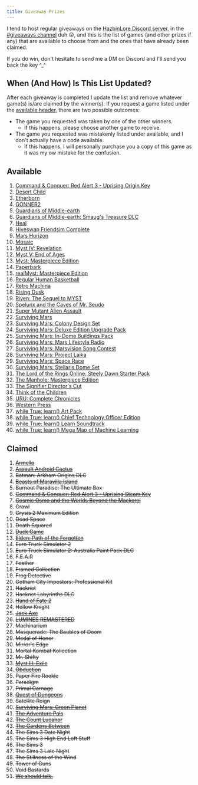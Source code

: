 ```yaml
---
title: Giveaway Prizes
---
```


I tend to host regular giveaways on the [HazbinLore Discord server][HazbinLore-Invite], in the [#giveaways channel][HazbinLore-Giveaways] duh 😜, and this is the list of games (and other prizes if any) that are available to choose from and the ones that have already been claimed.

If you do win, don't hesitate to send me a DM on Discord and I'll send you back the key ^\_^

## When (And How) Is This List Updated?

After each giveaway is completed I update the list and remove whatever game(s) is/are claimed by the winner(s). If you request a game listed under the [available header](#available), there are two possible outcomes:

- The game you requested was taken by one of the other winners.
  - If this happens, please choose another game to receive.
- The game you requested was mistakenly listed under available, and I don't actually have a code available.
  - If this happens, I will personally purchase you a copy of this game as it was my ow mistake for the confusion.

## Available

1. [Command & Conquer: Red Alert 3 - Uprising Origin Key][3]
2. [Desert Child][6]
3. [Etherborn][9]
4. [GONNER2][10]
5. [Guardians of Middle-earth][12]
6. [Guardians of Middle-earth: Smaug's Treasure DLC][11]
7. [Heal][14]
8. [Hiveswap Friendsim Complete][15]
9.  [Mars Horizon][18]
10. [Mosaic][19]
11. [Myst IV: Revelation][21]
12. [Myst V: End of Ages][22]
13. [Myst: Masterpiece Edition][23]
14. [Paperbark][26]
15. [realMyst: Masterpiece Edition][24]
16. [Regular Human Basketball][28]
17. [Retro Machina][29]
18. [Rising Dusk][30]
19. [Riven: The Sequel to MYST][31]
20. [Spelunx and the Caves of Mr. Seudo][32]
21. [Super Mutant Alien Assault][33]
22. [Surviving Mars][34]
23. [Surviving Mars: Colony Design Set][40]
24. [Surviving Mars: Deluxe Edition Upgrade Pack][39]
25. [Surviving Mars: In-Dome Buildings Pack][41]
26. [Surviving Mars: Mars Lifestyle Radio][36]
27. [Surviving Mars: Marsvision Song Contest][42]
28. [Surviving Mars: Project Laika][38]
29. [Surviving Mars: Space Race][37]
30. [Surviving Mars: Stellaris Dome Set][43]
31. [The Lord of the Rings Online: Steely Dawn Starter Pack][47]
32. [The Manhole: Masterpiece Edition][48]
33. [The Signifier Director's Cut][49]
34. [Think of the Children][50]
35. [URU: Complete Chronicles][51]
36. [Western Press][53]
37. [while True: learn() Art Pack][54]
38. [while True: learn() Chief Technology Officer Edition][55]
39. [while True: learn() Learn Soundtrack][56]
40. [while True: learn() Mega Map of Machine Learning][57]

## Claimed

1. ~~[Armello][0]~~
2. ~~[Assault Android Cactus][1]~~
3. ~~Batman: Arkham Origins DLC~~
4. ~~[Beasts of Maravilla Island][2]~~
5. ~~Burnout Paradise: The Ultimate Box~~
6. ~~[Command & Conquer: Red Alert 3 - Uprising Steam Key][4]~~
7. ~~[Cosmic Osmo and the Worlds Beyond the Mackerel][5]~~
8. ~~Crawl~~
9. ~~Crysis 2 Maximum Edition~~
10. ~~Dead Space~~
11. ~~Death Squared~~
12. ~~[Duck Game][7]~~
13. ~~[Elden: Path of the Forgotten][8]~~
14. ~~Euro Truck Simulator 2~~
15. ~~Euro Truck Simulator 2: Australia Paint Pack DLC~~
16. ~~F.E.A.R~~
17. ~~Feather~~
18. ~~Framed Collection~~
19. ~~Frog Detective~~
20. ~~Gotham City Impostors: Professional Kit~~
21. ~~Hacknet~~
22. ~~Hacknet Labyrinths DLC~~
23. ~~[Hand of Fate 2][13]~~
24. ~~Hollow Knight~~
25. ~~[Jack Axe][16]~~
26. ~~[LUMINES REMASTERED][17]~~
27. ~~Machinarium~~
28. ~~Masquerade: The Baubles of Doom~~
29. ~~Medal of Honor~~
30. ~~Mirror's Edge~~
31. ~~Mortal Kombat Kollection~~
32. ~~Mr. Shifty~~
33. ~~[Myst III: Exile][20]~~
34. ~~[Obduction][25]~~
35. ~~Paper Fire Rookie~~
36. ~~Paradigm~~
37. ~~Primal Carnage~~
38. ~~[Quest of Dungeons][27]~~
39. ~~Satellite Reign~~
40. ~~[Surviving Mars: Green Planet][35]~~
41. ~~[The Adventure Pals][44]~~
42. ~~[The Count Lucanor][45]~~
43. ~~[The Gardens Between][46]~~
44. ~~The Sims 3 Date Night~~
45. ~~The Sims 3 High End Loft Stuff~~
46. ~~The Sims 3~~
47. ~~The Sims 3 Late Night~~
48. ~~The Stillness of the Wind~~
49. ~~Tower of Guns~~
50. ~~Void Bastards~~
51. ~~[We should talk.][52]~~

[HazbinLore-Invite]: https://discord.gg/73v24Z6nGA
[HazbinLore-Giveaways]: https://discord.com/channels/825459536994893846/923368900513640488
[0]: https://store.steampowered.com/app/290340/Armello/
[1]: https://store.steampowered.com/app/250110/Assault_Android_Cactus/
[2]: https://store.steampowered.com/app/1378020/Beasts_of_Maravilla_Island/
[3]: https://www.origin.com/usa/en-us/store/command-and-conquer/command-and-conquer-red-alert-3
[4]: https://store.steampowered.com/app/17480/Command__Conquer_Red_Alert_3/
[5]: https://store.steampowered.com/app/63620/Cosmic_Osmo_and_the_Worlds_Beyond_the_Mackerel/
[6]: https://store.steampowered.com/app/844050/Desert_Child/
[7]: https://store.steampowered.com/app/312530/Duck_Game/
[8]: https://store.steampowered.com/app/715020/Elden_Path_of_the_Forgotten/
[9]: https://store.steampowered.com/app/812160/Etherborn/
[10]: https://store.steampowered.com/app/1117670/GONNER2/
[11]: https://store.steampowered.com/app/111910/Guardians_of_Middleearth_Smaugs_Treasure/
[12]: https://store.steampowered.com/app/111900/Guardians_of_Middleearth/
[13]: https://store.steampowered.com/app/456670/Hand_of_Fate_2/
[14]: https://store.steampowered.com/app/1056610/Heal/
[15]: https://store.steampowered.com/app/833040/Hiveswap_Friendsim/
[16]: https://store.steampowered.com/app/985780/Jack_Axe/
[17]: https://store.steampowered.com/app/851670/LUMINES_REMASTERED/
[18]: https://store.steampowered.com/app/765810/Mars_Horizon/
[19]: https://store.steampowered.com/app/349270/Mosaic/
[20]: https://store.steampowered.com/app/925930/Myst_III_Exile/
[21]: https://store.steampowered.com/app/925940/Myst_IV_Revelation/
[22]: https://store.steampowered.com/app/208110/Myst_V_End_of_Ages/
[23]: https://store.steampowered.com/app/63660/Myst_Masterpiece_Edition/
[24]: https://store.steampowered.com/app/244430/realMyst_Masterpiece_Edition/
[25]: https://store.steampowered.com/app/306760/Obduction/
[26]: https://store.steampowered.com/app/916900/Paperbark/
[27]: https://store.steampowered.com/app/270050/Quest_of_Dungeons/
[28]: https://store.steampowered.com/app/661940/Regular_Human_Basketball/
[29]: https://store.steampowered.com/app/1127970/Retro_Machina/
[30]: https://store.steampowered.com/app/848930/Rising_Dusk/
[31]: https://store.steampowered.com/app/63610/Riven_The_Sequel_to_MYST/
[32]: https://store.steampowered.com/app/63640/Spelunx_and_the_Caves_of_Mr_Seudo/
[33]: https://store.steampowered.com/app/368680/Super_Mutant_Alien_Assault/
[34]: https://store.steampowered.com/app/464920/Surviving_Mars/
[35]: https://store.steampowered.com/app/952890/Surviving_Mars_Green_Planet/
[36]: https://store.steampowered.com/app/1657990/Surviving_Mars_Mars_Lifestyle_Radio/
[37]: https://store.steampowered.com/app/801670/Surviving_Mars_Space_Race/
[38]: https://store.steampowered.com/app/1042360/Surviving_Mars_Project_Laika/
[39]: https://store.steampowered.com/app/801710/Surviving_Mars_Deluxe_Upgrade_Pack/
[40]: https://store.steampowered.com/app/952892/Surviving_Mars_Colony_Design_Set/
[41]: https://store.steampowered.com/app/1497160/Surviving_Mars_InDome_Buildings_Pack/
[42]: https://store.steampowered.com/app/952891/Surviving_Mars_Marsvision_Song_Contest/
[43]: https://store.steampowered.com/app/801650/Surviving_Mars_Stellaris_Dome_Set/
[44]: https://store.steampowered.com/app/396710/The_Adventure_Pals/
[45]: https://store.steampowered.com/app/440880/The_Count_Lucanor/
[46]: https://store.steampowered.com/app/600990/The_Gardens_Between/
[47]: https://store.steampowered.com/app/212500/The_Lord_of_the_Rings_Online/
[48]: https://store.steampowered.com/app/63630/The_Manhole_Masterpiece_Edition/
[49]: https://store.steampowered.com/app/1082930/The_Signifier_Directors_Cut/
[50]: https://store.steampowered.com/app/573600/Think_of_the_Children/
[51]: https://store.steampowered.com/app/63650/URU_Complete_Chronicles/
[52]: https://store.steampowered.com/app/1255990/We_should_talk/
[53]: https://store.steampowered.com/app/377360/Western_Press/
[54]: https://store.steampowered.com/app/1022720/while_True_learn_Art_Pack/
[55]: https://store.steampowered.com/bundle/10114/while_True_learn_Chief_Technology_Officer_Edition/
[56]: https://store.steampowered.com/app/1019360/while_True_learn_Soundtrack/
[57]: https://store.steampowered.com/app/1026800/while_True_learn_Mega_Map_of_Machine_Learning/
